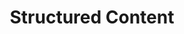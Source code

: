 ---
layout: "redirect"
redirect: "/docs/content-space/structuredContents/structuredContent.html"
title: "Structured Content"
mainPage: false
order: 4
---
